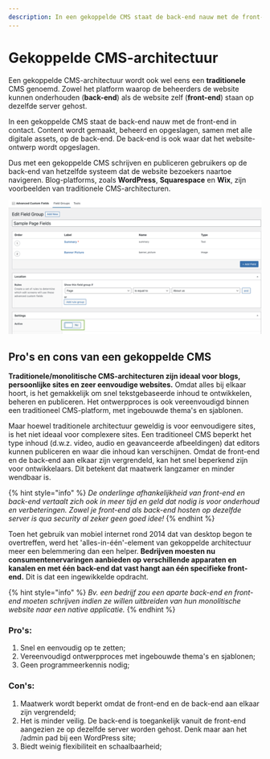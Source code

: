 ```yaml
---
description: In een gekoppelde CMS staat de back-end nauw met de front-end in contact.
---
```


# Gekoppelde CMS-architectuur

Een gekoppelde CMS-architectuur wordt ook wel eens een **traditionele** CMS genoemd. Zowel het platform waarop de beheerders de website kunnen onderhouden (**back-end**) als de website zelf (**front-end**) staan op dezelfde server gehost.

In een gekoppelde CMS staat de back-end nauw met de front-end in contact. Content wordt gemaakt, beheerd en opgeslagen, samen met alle digitale assets, op de back-end. De back-end is ook waar dat het website-ontwerp wordt opgeslagen.

Dus met een gekoppelde CMS schrijven en publiceren gebruikers op de back-end van hetzelfde systeem dat de website bezoekers naartoe navigeren. Blog-platforms, zoals **WordPress**, **Squarespace** en **Wix**, zijn voorbeelden van traditionele CMS-architecturen.

![Traditioneel / gekoppelde CMS-Architectuur](<../../.gitbook/assets/image (55).png>)

## Pro's en cons van een gekoppelde CMS

**Traditionele/monolitische CMS-architecturen zijn ideaal voor blogs, persoonlijke sites en zeer eenvoudige websites.** Omdat alles bij elkaar hoort, is het gemakkelijk om snel tekstgebaseerde inhoud te ontwikkelen, beheren en publiceren. Het ontwerpproces is ook vereenvoudigd binnen een traditioneel CMS-platform, met ingebouwde thema's en sjablonen.

Maar hoewel traditionele architectuur geweldig is voor eenvoudigere sites, is het niet ideaal voor complexere sites. Een traditioneel CMS beperkt het type inhoud (d.w.z. video, audio en geavanceerde afbeeldingen) dat editors kunnen publiceren en waar die inhoud kan verschijnen. Omdat de front-end en de back-end aan elkaar zijn vergrendeld, kan het snel beperkend zijn voor ontwikkelaars. Dit betekent dat maatwerk langzamer en minder wendbaar is.

{% hint style="info" %}
_De onderlinge afhankelijkheid van front-end en back-end vertaalt zich ook in meer tijd en geld dat nodig is voor onderhoud en verbeteringen. Zowel je front-end als back-end hosten op dezelfde server is qua security al zeker geen goed idee!_
{% endhint %}

Toen het gebruik van mobiel internet rond 2014 dat van desktop begon te overtreffen, werd het 'alles-in-één'-element van gekoppelde architectuur meer een belemmering dan een helper. **Bedrijven moesten nu consumentenervaringen aanbieden op verschillende apparaten en kanalen en met één back-end dat vast hangt aan één specifieke front-end.** Dit is dat een ingewikkelde opdracht.

{% hint style="info" %}
_Bv. een bedrijf zou een aparte back-end en front-end moeten schrijven indien ze willen uitbreiden van hun monolitische website naar een native applicatie._
{% endhint %}

### **Pro's:**

1. Snel en eenvoudig op te zetten;
2. Vereenvoudigd ontwerpproces met ingebouwde thema's en sjablonen;
3. Geen programmeerkennis nodig;

### **Con's:**

1. Maatwerk wordt beperkt omdat de front-end en de back-end aan elkaar zijn vergrendeld;
2. Het is minder veilig. De back-end is toegankelijk vanuit de front-end aangezien ze op dezelfde server worden gehost. Denk maar aan het /admin pad bij een WordPress site;
3. Biedt weinig flexibiliteit en schaalbaarheid;
